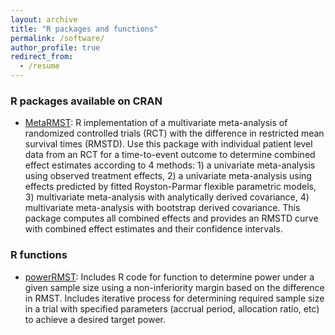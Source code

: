 ```yaml
---
layout: archive
title: "R packages and functions"
permalink: /software/
author_profile: true
redirect_from:
  - /resume
---
```



### R packages available on CRAN
- [MetaRMST](https://cran.r-project.org/web/packages/metaRMST/index.html):
R implementation of a multivariate meta-analysis of randomized controlled trials (RCT) with the difference in restricted mean survival times (RMSTD). Use this package with individual patient level data from an RCT for a time-to-event outcome to determine combined effect estimates according to 4 methods: 1) a univariate meta-analysis using observed treatment effects, 2) a univariate meta-analysis using effects predicted by fitted Royston-Parmar flexible parametric models, 3) multivariate meta-analysis with analytically derived covariance, 4) multivariate meta-analysis with bootstrap derived covariance. This package computes all combined effects and provides an RMSTD curve with combined effect estimates and their confidence intervals.

### R functions
- [powerRMST](https://github.com/iweir/powerRMST):
Includes R code for function to determine power under a given sample size using a non-inferiority margin based on the difference in RMST. 
Includes iterative process for determining required sample size in a trial with specified parameters (accrual period, allocation ratio, etc) to achieve a desired target power. 
